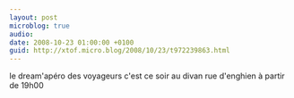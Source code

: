 ```yaml
---
layout: post
microblog: true
audio: 
date: 2008-10-23 01:00:00 +0100
guid: http://xtof.micro.blog/2008/10/23/t972239863.html
---
```

le dream'apéro des voyageurs c'est ce soir au divan rue d'enghien à partir de 19h00
